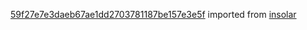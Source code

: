 [59f27e7e3daeb67ae1dd2703781187be157e3e5f](https://github.com/insolar/insolar/commit/59f27e7e3daeb67ae1dd2703781187be157e3e5f) imported from [insolar](https://github.com/insolar/insolar)
